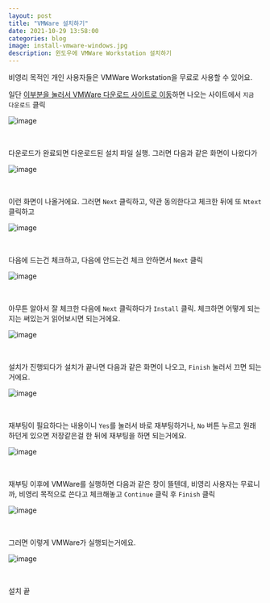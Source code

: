 ```yaml
---
layout: post
title: "VMWare 설치하기"
date: 2021-10-29 13:58:00
categories: blog
image: install-vmware-windows.jpg
description: 윈도우에 VMWare Workstation 설치하기
---
```


비영리 목적인 개인 사용자들은 VMWare Workstation을 무료로 사용할 수 있어요.

일단 [이부분을 눌러서 VMWare 다운로드 사이트로 이동](https://www.vmware.com/kr/products/workstation-player/workstation-player-evaluation.html)하면 나오는 사이트에서 `지금 다운로드` 클릭

![image]({{site.url}}{{site.baseurl}}/assets/images/install-vmware-windows/0.jpg)

<br>

다운로드가 완료되면 다운로드된 설치 파일 실행. 그러면 다음과 같은 화면이 나왔다가
 
![image]({{site.url}}{{site.baseurl}}/assets/images/tumb/install-vmware-windows.jpg)

<br>

이런 화면이 나올거에요. 그러면 `Next` 클릭하고, 약관 동의한다고 체크한 뒤에 또 `Ntext` 클릭하고

![image]({{site.url}}{{site.baseurl}}/assets/images/install-vmware-windows/1.jpg)

<br>

다음에 드는건 체크하고, 다음에 안드는건 체크 안하면서 `Next` 클릭

![image]({{site.url}}{{site.baseurl}}/assets/images/install-vmware-windows/2.jpg)

<br>

아무튼 알아서 잘 체크한 다음에 `Next` 클릭하다가 `Install` 클릭. 체크하면 어떻게 되는지는 써있는거 읽어보시면 되는거에요.
 
![image]({{site.url}}{{site.baseurl}}/assets/images/install-vmware-windows/3.jpg)

<br>

설치가 진행되다가 설치가 끝나면 다음과 같은 화면이 나오고, `Finish` 눌러서 끄면 되는거에요.

![image]({{site.url}}{{site.baseurl}}/assets/images/install-vmware-windows/4.jpg)

<br>

재부팅이 필요하다는 내용이니 `Yes`를 눌러서 바로 재부팅하거나, `No` 버튼 누르고 원래 하던게 있으면 저장같은걸 한 뒤에 재부팅을 하면 되는거에요.

![image]({{site.url}}{{site.baseurl}}/assets/images/install-vmware-windows/5.jpg)

<br>

재부팅 이후에 VMWare를 실행하면 다음과 같은 창이 뜰텐데, 비영리 사용자는 무료니까, 비영리 목적으로 쓴다고 체크해놓고 `Continue` 클릭 후 `Finish` 클릭

![image]({{site.url}}{{site.baseurl}}/assets/images/install-vmware-windows/6.jpg)

<br>

그러면 이렇게 VMWare가 실행되는거에요.

![image]({{site.url}}{{site.baseurl}}/assets/images/install-vmware-windows/7.png)

<br>

설치 끝